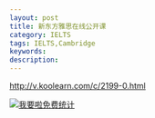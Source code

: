```yaml
---
layout: post
title: 新东方雅思在线公开课
category: IELTS
tags: IELTS,Cambridge
keywords: 
description:
---
```


http://v.koolearn.com/c/2199-0.html




<script language="javascript" type="text/javascript" src="//js.users.51.la/19176892.js"></script>
<noscript><a href="//www.51.la/?19176892" target="_blank"><img alt="&#x6211;&#x8981;&#x5566;&#x514D;&#x8D39;&#x7EDF;&#x8BA1;" src="//img.users.51.la/19176892.asp" style="border:none" /></a></noscript>

